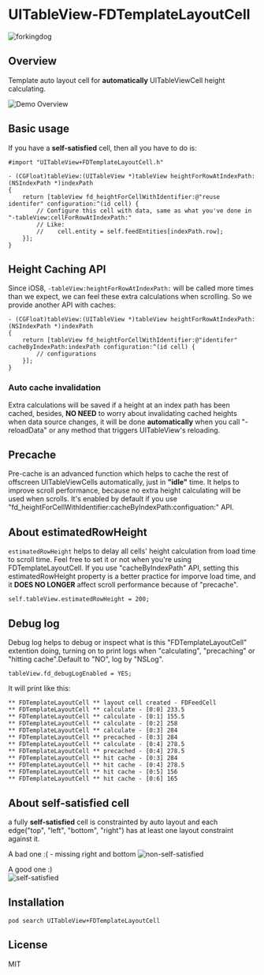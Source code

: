 # UITableView-FDTemplateLayoutCell
![forkingdog](https://cloud.githubusercontent.com/assets/219689/7244961/4209de32-e816-11e4-87bc-b161c442d348.png)

## Overview
Template auto layout cell for **automatically** UITableViewCell height calculating.

![Demo Overview](https://github.com/forkingdog/UITableView-FDTemplateLayoutCell/blob/master/Sceenshots/screenshot2.gif)

## Basic usage

If you have a **self-satisfied** cell, then all you have to do is: 

``` objc
#import "UITableView+FDTemplateLayoutCell.h"

- (CGFloat)tableView:(UITableView *)tableView heightForRowAtIndexPath:(NSIndexPath *)indexPath
{
    return [tableView fd_heightForCellWithIdentifier:@"reuse identifer" configuration:^(id cell) {
        // Configure this cell with data, same as what you've done in "-tableView:cellForRowAtIndexPath:"
        // Like:
        //    cell.entity = self.feedEntities[indexPath.row];
    }];
}
```
## Height Caching API

Since iOS8, `-tableView:heightForRowAtIndexPath:` will be called more times than we expect, we can feel these extra calculations when scrolling. So we provide another API with caches:   

```
- (CGFloat)tableView:(UITableView *)tableView heightForRowAtIndexPath:(NSIndexPath *)indexPath
{
    return [tableView fd_heightForCellWithIdentifier:@"identifer" cacheByIndexPath:indexPath configuration:^(id cell) {
        // configurations
    }];
}
```

### Auto cache invalidation

Extra calculations will be saved if a height at an index path has been cached, besides, **NO NEED** to worry about invalidating cached heights when data source changes, it will be done **automatically** when you call "-reloadData" or any method that triggers UITableView's reloading.

## Precache

Pre-cache is an advanced function which helps to cache the rest of offscreen UITableViewCells automatically, just in **"idle"** time. It helps to improve scroll performance, because no extra height calculating will be used when scrolls. It's enabled by default if you use "fd_heightForCellWithIdentifier:cacheByIndexPath:configuation:" API.

## About estimatedRowHeight
`estimatedRowHeight` helps to delay all cells' height calculation from load time to scroll time. Feel free to set it or not when you're using FDTemplateLayoutCell. If you use "cacheByIndexPath" API, setting this estimatedRowHeight property is a better practice for imporve load time, and it **DOES NO LONGER** affect scroll performance because of "precache".
```
self.tableView.estimatedRowHeight = 200;
```

## Debug log

Debug log helps to debug or inspect what is this "FDTemplateLayoutCell" extention doing, turning on to print logs when "calculating", "precaching" or "hitting cache".Default to "NO", log by "NSLog".

```
tableView.fd_debugLogEnabled = YES;
```

It will print like this:  

```
** FDTemplateLayoutCell ** layout cell created - FDFeedCell
** FDTemplateLayoutCell ** calculate - [0:0] 233.5
** FDTemplateLayoutCell ** calculate - [0:1] 155.5
** FDTemplateLayoutCell ** calculate - [0:2] 258
** FDTemplateLayoutCell ** calculate - [0:3] 284
** FDTemplateLayoutCell ** precached - [0:3] 284
** FDTemplateLayoutCell ** calculate - [0:4] 278.5
** FDTemplateLayoutCell ** precached - [0:4] 278.5
** FDTemplateLayoutCell ** hit cache - [0:3] 284
** FDTemplateLayoutCell ** hit cache - [0:4] 278.5
** FDTemplateLayoutCell ** hit cache - [0:5] 156
** FDTemplateLayoutCell ** hit cache - [0:6] 165
```

## About self-satisfied cell

a fully **self-satisfied** cell is constrainted by auto layout and each edge("top", "left", "bottom", "right") has at least one layout constraint against it.  

A bad one :( - missing right and bottom
![non-self-satisfied](https://github.com/forkingdog/UITableView-FDTemplateLayoutCell/blob/master/Sceenshots/screenshot0.png)   

A good one :)  
![self-satisfied](https://github.com/forkingdog/UITableView-FDTemplateLayoutCell/blob/master/Sceenshots/screenshot1.png)   

## Installation

```
pod search UITableView+FDTemplateLayoutCell 
```

## License
MIT
